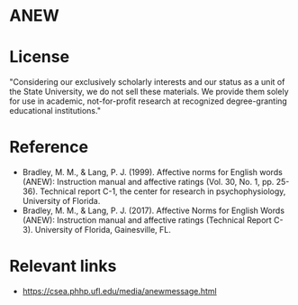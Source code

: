 # ANEW


# License
"Considering our exclusively scholarly interests and our status as a unit of the State University, we do not sell these materials. We provide them solely for use in academic, not-for-profit research at recognized degree-granting educational institutions."

# Reference
- Bradley, M. M., & Lang, P. J. (1999). Affective norms for English words (ANEW): Instruction manual and affective ratings (Vol. 30, No. 1, pp. 25-36). Technical report C-1, the center for research in psychophysiology, University of Florida.
- Bradley, M. M., & Lang, P. J. (2017). Affective Norms for English Words (ANEW): Instruction
manual and affective ratings (Technical Report C-3). University of Florida, Gainesville, FL.

# Relevant links

+ https://csea.phhp.ufl.edu/media/anewmessage.html

